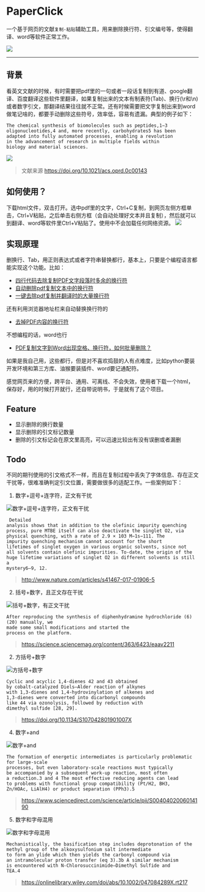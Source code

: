 PaperClick
====
一个基于网页的文献`复制-粘贴`辅助工具，用来删除换行符、引文编号等，使得翻译、word等软件正常工作。

![](doc/logo.png)

-----

## 背景

看英文文献的时候，有时需要把pdf里的一句或者一段话复制到有道、google翻译、百度翻译这些软件里翻译，如果复制出来的文本有制表符(Tab)、换行(\r和\n)
或者数字引文，那翻译结果往往就不正常。还有时候需要把文字复制出来到word做笔记啥的，都要手动删除这些符号，效率低，容易有遗漏。典型的例子如下：

```text
The chemical synthesis of biomolecules such as peptides,1−3
oligonucleotides,4 and, more recently, carbohydrates5 has been
adapted into fully automated processes, enabling a revolution
in the advancement of research in multiple fields within
biology and material sciences.
```

![](doc/百度翻译1.png)

> 文献来源 https://doi.org/10.1021/acs.oprd.0c00143

## 如何使用？

下载html文件，双击打开。选中pdf里的文字，Ctrl+C复制，到网页左侧方框单击，Ctrl+V粘贴，之后单击右侧方框（会自动处理好文本并且复制），然后就可以到翻译、word等软件里Ctrl+V粘贴了。使用中不会加载任何网络资源。
![](doc/demo.png)

## 实现原理

删换行、Tab，用正则表达式或者字符串替换都行，基本上，只要是个编程语言都能实现这个功能。比如：

+ [四行代码去除复制PDF文字段落时多余的换行符](https://blog.csdn.net/weixin_43439761/article/details/126859966)
+ [自动删除pdf复制文本中的换行符](https://blog.csdn.net/qq_37645194/article/details/113854690)
+ [一键去除pdf复制并翻译时的大量换行符](https://zhuanlan.zhihu.com/p/461853895)

还有利用浏览器地址栏来自动替换换行符的

+ [去掉PDF内容的换行符](https://blog.csdn.net/tiao_god/article/details/124396947)

不想编程的话，word也行

+ [PDF复制文字到Word出现空格、换行符，如何批量删除？](https://zhuanlan.zhihu.com/p/536367727)

如果是我自己用，这些都行，但是对不喜欢捣鼓的人有点难度，比如python要装开发环境和第三方库、油猴要装插件、word要记通配符。

感觉网页来的方便，跨平台、通用、可离线、不会失效，使用者下载一个html，保存好，用的时候打开就行，还自带说明书，于是就有了这个项目。

## Feature

+ 显示删除的换行数量
+ 显示删除的引文标记数量
+ 删除的引文标记会在原文里高亮，可以迅速比较出有没有误删或者漏删

## Todo

不同的期刊使用的引文格式不一样，而且在复制过程中丢失了字体信息、存在正文干扰等，很难准确判定引文位置，需要做很多的适配工作。一些案例如下：

1. 数字+逗号+连字符，正文有干扰

![数字+逗号+连字符，正文有干扰](sample/数字+逗号+连字符，正文有干扰.png)

```text
 Detailed
analysis shows that in addition to the olefinic impurity quenching
process, pure MTBE itself can also deactivate the singlet O2, via
physical quenching, with a rate of 2.9 × 103 M−1s−111. The
impurity quenching mechanism cannot account for the short
lifetimes of singlet oxygen in various organic solvents, since not
all solvents contain olefinic impurities. To-date, the origin of the
huge lifetime variations of singlet O2 in different solvents is still a
mystery6–9, 12.
```

> http://www.nature.com/articles/s41467-017-01906-5

2. 括号+数字，且正文存在干扰

![括号+数字，有正文干扰](sample/括号+数字，有正文干扰.png)

```text
After reproducing the synthesis of diphenhydramine hydrochloride (6) (20) manually, we
made some small modifications and started the
process on the platform. 
```

> https://science.sciencemag.org/content/363/6423/eaav2211

2. 方括号+数字

![方括号+数字](sample/方括号+数字.png)

```text
Cyclic and acyclic 1,4-dienes 42 and 43 obtained
by cobalt-catalyzed Diels–Alder reaction of alkynes
with 1,3-dienes and 1,4-hydrovinylation of alkenes and
1,3-dienes were converted into dicarbonyl compounds
like 44 via ozonolysis, followed by reduction with
dimethyl sulfide [28, 29].
```

> https://doi.org/10.1134/S107042801901007X

4. 数字+and

![数字+and](sample/数字+and.png)

```text
The formation of energetic intermediates is particularly problematic for large-scale
processes, but even laboratory-scale reactions must typically
be accompanied by a subsequent work-up reaction, most often
a reduction.3 and 4 The most effective reducing agents can lead
to problems with functional group compatibility (Pt/H2, BH3,
Zn/HOAc, LiAlH4) or product separation (PPh3).5 
```

> https://www.sciencedirect.com/science/article/pii/S0040402006014190

5. 数字和字母混用

![数字和字母混用](sample/数字和字母混用.png)

```text
Mechanistically, the basification step includes deprotonation of the methyl group of the alkoxysulfonium salt intermediate
to form an ylide which then yields the carbonyl compound via
an intramolecular proton transfer (eq 3).3b A similar mechanism
is encountered with N-Chlorosuccinimide–Dimethyl Sulfide and
TEA.4
```

> https://onlinelibrary.wiley.com/doi/abs/10.1002/047084289X.rt217
